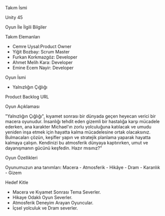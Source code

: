 Takım İsmi

Unity 45

Oyun İle İlgili Bilgiler

Takım Elemanları
- Cemre Uysal:Product Owner
- Yiğit Bozbay: Scrum Master
- Furkan Korkmazgöz: Developer
- Ahmet Melih Kara: Developer
- Emine Ecem Nayir: Developer

Oyun İsmi
- Yalnızlığın Çığlığı 

Product Backlog URL


Oyun Açıklaması

"Yalnızlığın Çığlığı", kıyamet sonrası bir dünyada geçen heyecan verici bir macera oyunudur. İnsanlığı tehdit eden gizemli bir hastalığa karşı mücadele ederken, ana karakter Michael'ın zorlu yolculuğuna katılacak ve umudu yeniden inşa etmek için hayatta kalma mücadelesine ortak olacaksınız. Bulmacaları çözün, keşifler yapın ve stratejik planlama yaparak hayatta kalmaya çalışın. Kendinizi bu atmosferik dünyaya kaptırırken, umut ve dayanışmanın gücünü keşfedin. Hazır mısınız?" 


Oyun Özellikleri

Oyunumuzun ana tanımları: Macera - Atmosferik - Hikâye - Dram - Karanlık - Gizem

Hedef Kitle

- Macera ve Kıyamet Sonrası Tema Severler.
- Hikaye Odaklı Oyun Severler.
- Atmosferik Deneyim Arayan Oyuncular.
- İçsel yolculuk ve Dram severler.
